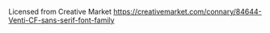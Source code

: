 Licensed from Creative Market
https://creativemarket.com/connary/84644-Venti-CF-sans-serif-font-family